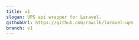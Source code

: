 ```yaml
---
title: v1
slogan: UPS api wrapper for Laravel.
githubUrl: https://github.com/rawilk/laravel-ups
branch: v1
---
```

